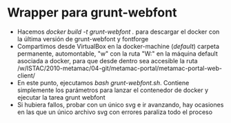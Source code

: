 # Wrapper para grunt-webfont

- Hacemos *docker build -t grunt-webfont .* para descargar el docker con la última versión de grunt-webfont y fontforge
- Compartimos desde VirtualBox en la docker-machine (*default*) carpeta permanente, automontable, "w" con la ruta "W:\" en la máquina default asociada a docker, para que desde dentro sea accesible la ruta /w/ISTAC/2010-metamac/04-git/metamac-portal/metamac-portal-web-client/
- En este punto, ejecutamos *bash grunt-webfont.sh*. Contiene simplemente los parámetros para lanzar el contenedor de docker y ejecutar la tarea grunt webfont
- Si hubiera fallos, probar con un único svg e ir avanzando, hay ocasiones en las que un único archivo svg con errores paraliza todo el proceso